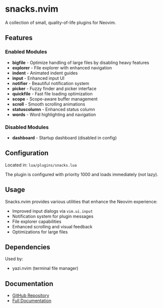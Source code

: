 # snacks.nvim

A collection of small, quality-of-life plugins for Neovim.

## Features

### Enabled Modules

- **bigfile** - Optimize handling of large files by disabling heavy features
- **explorer** - File explorer with enhanced navigation
- **indent** - Animated indent guides
- **input** - Enhanced input UI
- **notifier** - Beautiful notification system
- **picker** - Fuzzy finder and picker interface
- **quickfile** - Fast file loading optimization
- **scope** - Scope-aware buffer management
- **scroll** - Smooth scrolling animations
- **statuscolumn** - Enhanced status column
- **words** - Word highlighting and navigation

### Disabled Modules

- **dashboard** - Startup dashboard (disabled in config)

## Configuration

Located in: `lua/plugins/snacks.lua`

The plugin is configured with priority 1000 and loads immediately (not lazy).

## Usage

Snacks.nvim provides various utilities that enhance the Neovim experience:

- Improved input dialogs via `vim.ui.input`
- Notification system for plugin messages
- File explorer capabilities
- Enhanced scrolling and visual feedback
- Optimizations for large files

## Dependencies

Used by:

- yazi.nvim (terminal file manager)

## Documentation

- [GitHub Repository](https://github.com/folke/snacks.nvim)
- [Full Documentation](https://github.com/folke/snacks.nvim/tree/main/docs)
